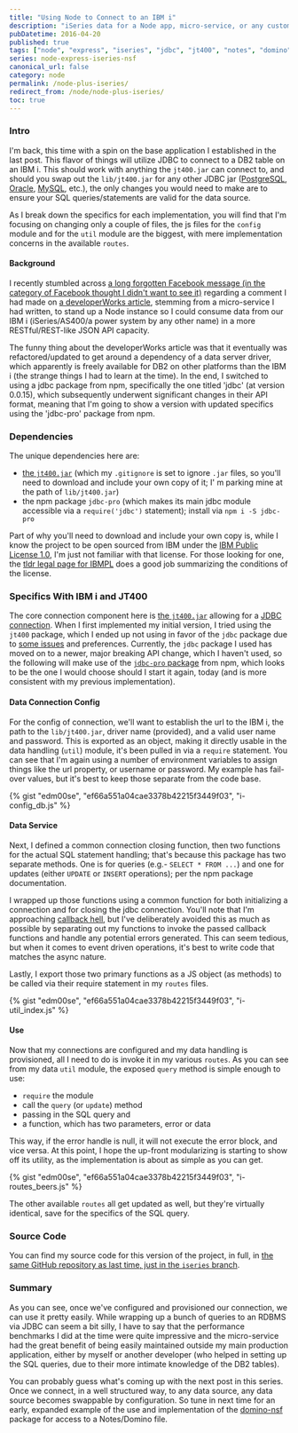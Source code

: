 ```yaml
---
title: "Using Node to Connect to an IBM i"
description: "iSeries data for a Node app, micro-service, or any custom API"
pubDatetime: 2016-04-20
published: true
tags: ["node", "express", "iseries", "jdbc", "jt400", "notes", "domino", "nsf"]
series: node-express-iseries-nsf
canonical_url: false
category: node
permalink: /node-plus-iseries/
redirect_from: /node/node-plus-iseries/
toc: true
---
```


### Intro

I'm back, this time with a spin on the base application I established in the last post. This flavor of things will utilize JDBC to connect to a DB2 table on an IBM i. This should work with anything the `jt400.jar` can connect to, and should you swap out the `lib/jt400.jar` for any other JDBC jar ([PostgreSQL](https://jdbc.postgresql.org/download.html), [Oracle](https://www.oracle.com/technetwork/database/features/jdbc/index-091264.html), [MySQL](https://dev.mysql.com/downloads/connector/j/5.0.html), etc.), the only changes you would need to make are to ensure your SQL queries/statements are valid for the data source.

As I break down the specifics for each implementation, you will find that I'm focusing on changing only a couple of files, the js files for the `config` module and for the `util` module are the biggest, with mere implementation concerns in the available `routes`.

#### Background

I recently stumbled across [a long forgotten Facebook message (in the category of Facebook thought I didn't want to see it)](https://www.usatoday.com/story/tech/news/2016/04/07/read-your-secret-messages-on-facebook/82747624/) regarding a comment I had made on [a developerWorks article](https://www.ibm.com/developerworks/community/blogs/pd/entry/using_ibm_db2_from_node_js4?lang=en), stemming from a micro-service I had written, to stand up a Node instance so I could consume data from our IBM i (iSeries/AS400/a power system by any other name) in a more RESTful/REST-like JSON API capacity.

The funny thing about the developerWorks article was that it eventually was refactored/updated to get around a dependency of a data server driver, which apparently is freely available for DB2 on other platforms than the IBM i (the strange things I had to learn at the time). In the end, I switched to using a jdbc package from npm, specifically the one titled 'jdbc' (at version 0.0.15), which subsequently underwent significant changes in their API format, meaning that I'm going to show a version with updated specifics using the 'jdbc-pro' package from npm.

### Dependencies

The unique dependencies here are:

- [the `jt400.jar`](https://jt400.sourceforge.net/) (which my `.gitignore` is set to ignore `.jar` files, so you'll need to download and include your own copy of it; I' m parking mine at the path of `lib/jt400.jar`)
- the npm package `jdbc-pro` (which makes its main jdbc module accessible via a `require('jdbc')` statement); install via `npm i -S jdbc-pro`

Part of why you'll need to download and include your own copy is, while I know the project to be open sourced from IBM under the [IBM Public License 1.0](https://opensource.org/licenses/ibmpl.php), I'm just not familiar with that license. For those looking for one, the [tldr legal page for IBMPL](<https://tldrlegal.com/license/ibm-public-license-1.0-(ipl)>) does a good job summarizing the conditions of the license.

### Specifics With IBM i and JT400

The core connection component here is [the `jt400.jar`](https://jt400.sourceforge.net/) allowing for a [JDBC connection](https://en.wikipedia.org/wiki/Java_Database_Connectivity). When I first implemented my initial version, I tried using the `jt400` package, which I ended up not using in favor of the `jdbc` package due to [some issues](https://github.com/nodenica/jt400.js/issues/5) and preferences. Currently, the `jdbc` package I used has moved on to a newer, major breaking API change, which I haven't used, so the following will make use of the [`jdbc-pro` package](https://www.npmjs.com/package/jdbc-pro) from npm, which looks to be the one I would choose should I start it again, today (and is more consistent with my previous implementation).

#### Data Connection Config

For the config of connection, we'll want to establish the url to the IBM i, the path to the `lib/jt400.jar`, driver name (provided), and a valid user name and password. This is exported as an object, making it directly usable in the data handling (`util`) module, it's been pulled in via a `require` statement. You can see that I'm again using a number of environment variables to assign things like the url property, or username or password. My example has fail-over values, but it's best to keep those separate from the code base.

{% gist "edm00se", "ef66a551a04cae3378b42215f3449f03", "i-config_db.js" %}

#### Data Service

Next, I defined a common connection closing function, then two functions for the actual SQL statement handling; that's because this package has two separate methods. One is for queries (e.g.- `SELECT * FROM ...`) and one for updates (either `UPDATE` or `INSERT` operations); per the npm package documentation.

I wrapped up those functions using a common function for both initializing a connection and for closing the jdbc connection. You'll note that I'm approaching [callback hell](https://callbackhell.com/), but I've deliberately avoided this as much as possible by separating out my functions to invoke the passed callback functions and handle any potential errors generated. This can seem tedious, but when it comes to event driven operations, it's best to write code that matches the async nature.

Lastly, I export those two primary functions as a JS object (as methods) to be called via their require statement in my `routes` files.

{% gist "edm00se", "ef66a551a04cae3378b42215f3449f03", "i-util_index.js" %}

#### Use

Now that my connections are configured and my data handling is provisioned, all I need to do is invoke it in my various `routes`. As you can see from my data `util` module, the exposed `query` method is simple enough to use:

- `require` the module
- call the `query` (or `update`) method
- passing in the SQL query and
- a function, which has two parameters, error or data

This way, if the error handle is null, it will not execute the error block, and vice versa. At this point, I hope the up-front modularizing is starting to show off its utility, as the implementation is about as simple as you can get.

{% gist "edm00se", "ef66a551a04cae3378b42215f3449f03", "i-routes_beers.js" %}

The other available `routes` all get updated as well, but they're virtually identical, save for the specifics of the SQL query.

### Source Code

You can find my source code for this version of the project, in full, in [the same GitHub repository as last time, just in the `iseries` branch](https://github.com/edm00se/express-app-fun/tree/iseries).

### Summary

As you can see, once we've configured and provisioned our connection, we can use it pretty easily. While wrapping up a bunch of queries to an RDBMS via JDBC can seem a bit silly, I have to say that the performance benchmarks I did at the time were quite impressive and the micro-service had the great benefit of being easily maintained outside my main production application, either by myself or another developer (who helped in setting up the SQL queries, due to their more intimate knowledge of the DB2 tables).

You can probably guess what's coming up with the next post in this series. Once we connect, in a well structured way, to any data source, any data source becomes swappable by configuration. So tune in next time for an early, expanded example of the use and implementation of the [domino-nsf](https://www.npmjs.com/package/domino-nsf) package for access to a Notes/Domino file.
